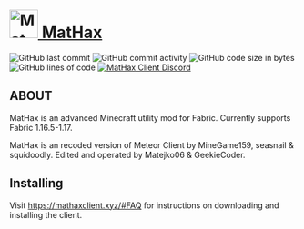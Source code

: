 # <a href="https://mathaxclient.xyz"><img src="https://mathaxclient.xyz/resources/images/icons/icon.png" alt="MatHax" height="50"/> MatHax</a>
<img src="https://img.shields.io/github/last-commit/Matejko06/MatHaxClient" alt="GitHub last commit"/>
<img src="https://img.shields.io/github/commit-activity/w/Matejko06/MatHaxClient" alt="GitHub commit activity"/>
<img src="https://img.shields.io/github/languages/code-size/Matejko06/MatHaxClient" alt="GitHub code size in bytes"/>
<img src="https://tokei.rs/b1/github/Matejko06/MatHaxClient" alt="GitHub lines of code"/>
<a href="https://mathaxclient.xyz/Discord"><img src="https://img.shields.io/discord/823286525402939402?logo=discord" alt="MatHax Client Discord"/></a>

## ABOUT

MatHax is an advanced Minecraft utility mod for Fabric. Currently supports Fabric 1.16.5-1.17.

MatHax is an recoded version of Meteor Client by MineGame159, seasnail & squidoodly.
Edited and operated by Matejko06 & GeekieCoder.

## Installing
Visit https://mathaxclient.xyz/#FAQ for instructions on downloading and installing the client.
